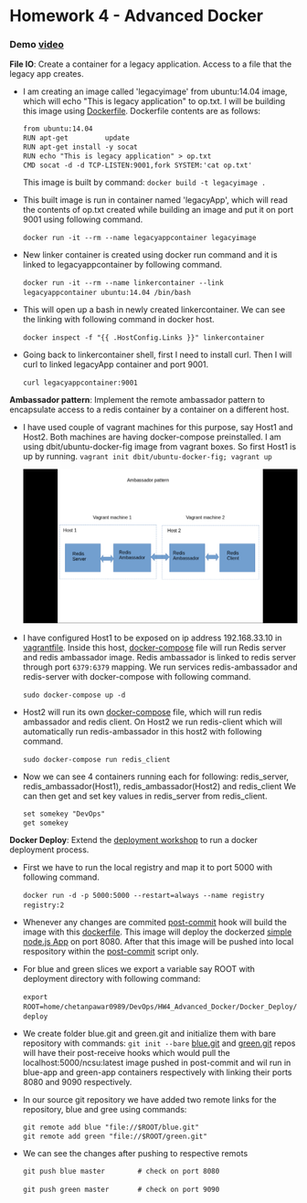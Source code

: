 # Homework 4 - Advanced Docker

### Demo [video](www.youtube.com)

**File IO**: Create a container for a legacy application. Access to a file that the legacy app creates.

* I am creating an image called 'legacyimage' from ubuntu:14.04 image, which will echo "This is legacy application" to op.txt. I will be building this image using [Dockerfile](./File_IO/Dockerfile). Dockerfile contents are as follows:
	```
	from ubuntu:14.04
	RUN apt-get 		update		
	RUN apt-get install -y socat
	RUN echo "This is legacy application" > op.txt
	CMD socat -d -d TCP-LISTEN:9001,fork SYSTEM:'cat op.txt'
	```
	This image is built by command: `docker build -t legacyimage .`

* This built image is run in container named 'legacyApp', which will read the contents of op.txt created while building an image and put it on port 9001 using following command.

	`docker run -it --rm --name legacyappcontainer legacyimage`

* New linker container is created using docker run command and it is linked to legacyappcontainer by following command.

	`docker run -it --rm --name linkercontainer --link legacyappcontainer ubuntu:14.04 /bin/bash`

* This will open up a bash in newly created linkercontainer. We can see the linking with following command in docker host.

	`docker inspect -f "{{ .HostConfig.Links }}" linkercontainer`

* Going back to linkercontainer shell, first I need to install curl. Then I will curl to linked legacyApp container and port 9001.

	`curl legacyappcontainer:9001`


**Ambassador pattern**: Implement the remote ambassador pattern to encapsulate access to a redis container by a container on a different host.

* I have used couple of vagrant machines for this purpose, say Host1 and Host2. Both machines are having docker-compose preinstalled. I am using dbit/ubuntu-docker-fig image from vagrant boxes. So first Host1 is up by running.
	`vagrant init dbit/ubuntu-docker-fig; vagrant up`

	![Ambassador pattern](./Ambassador_pattern/ambassador.png)

* I have configured Host1 to be exposed on ip address 192.168.33.10 in [vagrantfile](./Ambassador_pattern/Host1/Vagrantfile). Inside this host, [docker-compose](./Ambassador_pattern/Host1/docker-compose.yml) file will run Redis server and redis ambassador image. Redis ambassador is linked to redis server through port `6379:6379` mapping. We run services redis-ambassador and redis-server with docker-compose with following command.

	`sudo docker-compose up -d`

* Host2 will run its own [docker-compose](./Ambassador_pattern/Host2/docker-compose.yml) file, which will run redis ambassador and redis client. On Host2 we run redis-client which will automatically run redis-ambassador in this host2 with following command.

	`sudo docker-compose run redis_client`

* Now we can see 4 containers running each for following: redis_server, redis_ambassador(Host1), redis_ambassador(Host2) and redis_client
	We can then get and set key values in redis_server from redis_client.
	```
	set somekey "DevOps"
	get somekey
	```

**Docker Deploy**: Extend the [deployment workshop](https://github.com/CSC-DevOps/Deployment) to run a docker deployment process.

* First we have to run the local registry and map it to port 5000 with following command.

	`docker run -d -p 5000:5000 --restart=always --name registry registry:2`

* Whenever any changes are commited [post-commit](./Docker_Deploy/post-commit) hook will build the image with this [dockerfile](./Docker_Deploy/Dockerfile). This image will deploy the dockerzed [simple node.js App](./Docker_Deploy/app) on port 8080. After that this image will be pushed into local respository within the [post-commit](./Docker_Deploy/post-commit) script only.

* For blue and green slices we export a variable say ROOT with deployment directory with following command:

	`export ROOT=home/chetanpawar0989/DevOps/HW4_Advanced_Docker/Docker_Deploy/deploy`

* We create folder blue.git and green.git and initialize them with bare repository with commands: `git init --bare`
[blue.git](./Docker_Deploy/blue-post-receive) and [green.git](./Docker_Deploy/green-post-receive) repos will have their post-receive hooks which would pull the localhost:5000/ncsu:latest image pushed in post-commit and wil run in blue-app and green-app containers respectively with linking their ports 8080 and 9090 respectively.

* In our source git repository we have added two remote links for the repository, blue and gree using commands:
	```
	git remote add blue "file://$ROOT/blue.git"
	git remote add green "file://$ROOT/green.git"
	```

* We can see the changes after pushing to respective remots
	```	
	git push blue master		# check on port 8080
			
	git push green master		# check on port 9090	
	```